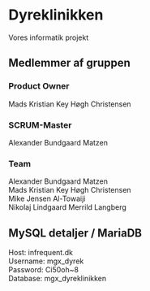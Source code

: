 # Dyreklinikken
Vores informatik projekt

## Medlemmer af gruppen
### Product Owner
Mads Kristian Key Høgh Christensen

### SCRUM-Master
Alexander Bundgaard Matzen

### Team
Alexander Bundgaard Matzen  
Mads Kristian Key Høgh Christensen  
Mike Jensen	Al-Towaiji  
Nikolaj Lindgaard Merrild	Langberg  
  
## MySQL detaljer / MariaDB
Host: infrequent.dk  
Username: mgx_dyrek  
Password: Ci50oh~8  
Database: mgx_dyreklinikken  
